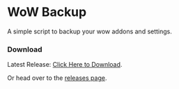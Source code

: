# WoW Backup

A simple script to backup your wow addons and settings.

### Download

Latest Release: [Click Here to Download](https://github.com/smashedr/wow-backup/releases/latest/download/WoW-Backup.exe).

Or head over to the [releases page](https://github.com/smashedr/wow-backup/releases).
